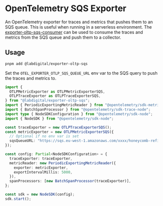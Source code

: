 # OpenTelemetry SQS Exporter
An OpenTelemetry exporter for traces and metrics that pushes them to an SQS
queue. This is useful when running in a serverless environment. The
[exporter-oltp-sqs-consumer](https://github.com/labd/exporter-oltp-sqs-consumer)
can be used to consume the traces and metrics from the SQS queue and push them
to a collector.

## Usage
```sh
pnpm add @labdigital/exporter-oltp-sqs
```

Set the `OTEL_EXPORTER_OTLP_SQS_QUEUE_URL` env var to the SQS query to push the traces and metrics to.

```ts
import {
  OTLPMetricExporter as OTLPMetricExporterSQS,
  OTLPTraceExporter as OTLPTraceExporterSQS,
} from "@labdigital/exporter-oltp-sqs";
import { PeriodicExportingMetricReader } from "@opentelemetry/sdk-metrics";
import { BatchSpanProcessor } from "@opentelemetry/sdk-trace-node";
import type { NodeSDKConfiguration } from "@opentelemetry/sdk-node";
import { NodeSDK } from "@opentelemetry/sdk-node";

const traceExporter = new OTLPTraceExporterSQS();
const metricExporter = new OTLPMetricExporterSQS({
  // Optional if no env var is set
  sqsQueueURL: "https://sqs.eu-west-1.amazonaws.com/xxxx/honeycomb-refinery-exporter.fifo",
});

const config: Partial<NodeSDKConfiguration> = {
  traceExporter: traceExporter,
  metricReader: new PeriodicExportingMetricReader({
    exporter: metricExporter,
    exportIntervalMillis: 5000,
  }),
  spanProcessors: [new BatchSpanProcessor(traceExporter)],
};

const sdk = new NodeSDK(config);
sdk.start();
```
